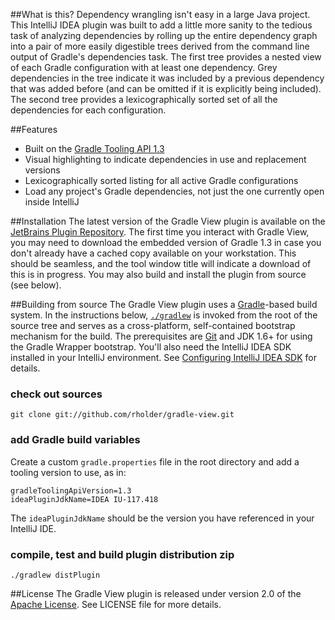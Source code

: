##What is this?
Dependency wrangling isn't easy in a large Java project. This IntelliJ IDEA plugin was built to add a little more sanity
to the tedious task of analyzing dependencies by rolling up the entire dependency graph into a pair of more easily
digestible trees derived from the command line output of Gradle's dependencies task. The first tree provides a nested
view of each Gradle configuration with at least one dependency. Grey dependencies in the tree indicate it was included
by a previous dependency that was added before (and can be omitted if it is explicitly being included).  The second tree
provides a lexicographically sorted set of all the dependencies for each configuration.

##Features
 * Built on the [Gradle Tooling API 1.3](http://gradle.org/docs/1.3/userguide/embedding.html)
 * Visual highlighting to indicate dependencies in use and replacement versions
 * Lexicographically sorted listing for all active Gradle configurations
 * Load any project's Gradle dependencies, not just the one currently open inside IntelliJ

##Installation
The latest version of the Gradle View plugin is available on the
[JetBrains Plugin Repository](http://plugins.intellij.net/). The first time you interact with Gradle View, you may
need to download the embedded version of Gradle 1.3 in case you don't already have a cached copy available on your
workstation. This should be seamless, and the tool window title will indicate a download of this is in progress.
You may also build and install the plugin from source (see below).

##Building from source
The Gradle View plugin uses a [Gradle](http://gradle.org)-based build system. In the instructions
below, [`./gradlew`](http://vimeo.com/34436402) is invoked from the root of the source tree and serves as
a cross-platform, self-contained bootstrap mechanism for the build. The prerequisites are
[Git](https://help.github.com/articles/set-up-git) and JDK 1.6+ for using the Gradle Wrapper bootstrap.
You'll also need the IntelliJ IDEA SDK installed in your IntelliJ environment. See
[Configuring IntelliJ IDEA SDK](http://confluence.jetbrains.net/display/IDEADEV/Getting+Started+with+Plugin+Development)
for details.

### check out sources
`git clone git://github.com/rholder/gradle-view.git`

### add Gradle build variables
Create a custom `gradle.properties` file in the root directory and add a tooling version to use, as in:

    gradleToolingApiVersion=1.3
    ideaPluginJdkName=IDEA IU-117.418

The `ideaPluginJdkName` should be the version you have referenced in your IntelliJ IDE.

### compile, test and build plugin distribution zip
`./gradlew distPlugin`

##License
The Gradle View plugin is released under version 2.0 of the
[Apache License](http://www.apache.org/licenses/LICENSE-2.0). See LICENSE file for more details.
